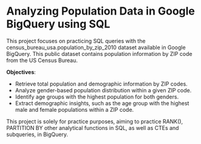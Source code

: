 # Analyzing Population Data in Google BigQuery using SQL

This project focuses on practicing SQL queries with the census_bureau_usa.population_by_zip_2010 dataset available in Google BigQuery. This public dataset contains population information by ZIP code from the US Census Bureau.

**Objectives**:
- Retrieve total population and demographic information by ZIP codes.
- Analyze gender-based population distribution within a given ZIP code.
- Identify age groups with the highest population for both genders.
- Extract demographic insights, such as the age group with the highest male and female populations within a ZIP code.

This project is solely for practice purposes, aiming to practice RANK(), PARTITION BY other analytical functions in SQL, as well as CTEs and subqueries, in BigQuery.
